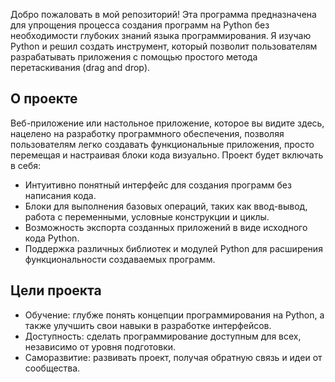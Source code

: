 Добро пожаловать в мой репозиторий! Эта программа предназначена для упрощения процесса создания программ на Python без необходимости глубоких знаний языка программирования. Я изучаю Python и решил создать инструмент, который позволит пользователям разрабатывать приложения с помощью простого метода перетаскивания (drag and drop).

## О проекте

Веб-приложение или настольное приложение, которое вы видите здесь, нацелено на разработку программного обеспечения, позволяя пользователям легко создавать функциональные приложения, просто перемещая и настраивая блоки кода визуально. Проект будет включать в себя:

- Интуитивно понятный интерфейс для создания программ без написания кода.
- Блоки для выполнения базовых операций, таких как ввод-вывод, работа с переменными, условные конструкции и циклы.
- Возможность экспорта созданных приложений в виде исходного кода Python.
- Поддержка различных библиотек и модулей Python для расширения функциональности создаваемых программ.

## Цели проекта

- Обучение: глубже понять концепции программирования на Python, а также улучшить свои навыки в разработке интерфейсов.
- Доступность: сделать программирование доступным для всех, независимо от уровня подготовки.
- Саморазвитие: развивать проект, получая обратную связь и идеи от сообщества.
